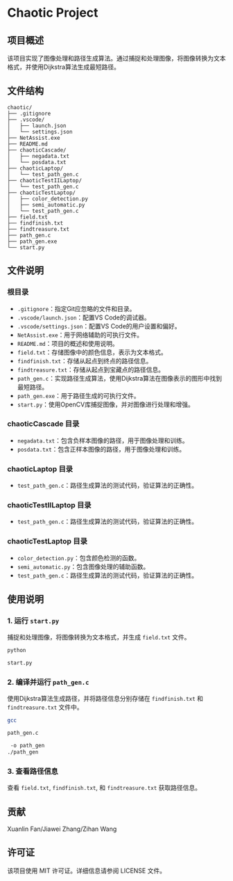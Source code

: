 # Chaotic Project

## 项目概述
该项目实现了图像处理和路径生成算法。通过捕捉和处理图像，将图像转换为文本格式，并使用Dijkstra算法生成最短路径。

## 文件结构

```
chaotic/
├── .gitignore
├── .vscode/
│   ├── launch.json
│   └── settings.json
├── NetAssist.exe
├── README.md
├── chaoticCascade/
│   ├── negadata.txt
│   └── posdata.txt
├── chaoticLaptop/
│   └── test_path_gen.c
├── chaoticTestIILaptop/
│   └── test_path_gen.c
├── chaoticTestLaptop/
│   ├── color_detection.py
│   ├── semi_automatic.py
│   └── test_path_gen.c
├── field.txt
├── findfinish.txt
├── findtreasure.txt
├── path_gen.c
├── path_gen.exe
└── start.py
```

## 文件说明

### 根目录
- `.gitignore`：指定Git应忽略的文件和目录。
- `.vscode/launch.json`：配置VS Code的调试器。
- `.vscode/settings.json`：配置VS Code的用户设置和偏好。
- `NetAssist.exe`：用于网络辅助的可执行文件。
- `README.md`：项目的概述和使用说明。
- `field.txt`：存储图像中的颜色信息，表示为文本格式。
- `findfinish.txt`：存储从起点到终点的路径信息。
- `findtreasure.txt`：存储从起点到宝藏点的路径信息。
- `path_gen.c`：实现路径生成算法，使用Dijkstra算法在图像表示的图形中找到最短路径。
- `path_gen.exe`：用于路径生成的可执行文件。
- `start.py`：使用OpenCV库捕捉图像，并对图像进行处理和增强。

### chaoticCascade 目录
- `negadata.txt`：包含负样本图像的路径，用于图像处理和训练。
- `posdata.txt`：包含正样本图像的路径，用于图像处理和训练。

### chaoticLaptop 目录
- `test_path_gen.c`：路径生成算法的测试代码，验证算法的正确性。

### chaoticTestIILaptop 目录
- `test_path_gen.c`：路径生成算法的测试代码，验证算法的正确性。

### chaoticTestLaptop 目录
- `color_detection.py`：包含颜色检测的函数。
- `semi_automatic.py`：包含图像处理的辅助函数。
- `test_path_gen.c`：路径生成算法的测试代码，验证算法的正确性。

## 使用说明

### 1. 运行 `start.py`
捕捉和处理图像，将图像转换为文本格式，并生成 `field.txt` 文件。
```bash
python 

start.py
```

### 2. 编译并运行 `path_gen.c`
使用Dijkstra算法生成路径，并将路径信息分别存储在 `findfinish.txt` 和 `findtreasure.txt` 文件中。
```bash
gcc 

path_gen.c

 -o path_gen
./path_gen
```

### 3. 查看路径信息
查看 `field.txt`, `findfinish.txt`, 和 `findtreasure.txt` 获取路径信息。

## 贡献
Xuanlin Fan/Jiawei Zhang/Zihan Wang

## 许可证
该项目使用 MIT 许可证。详细信息请参阅 LICENSE 文件。

